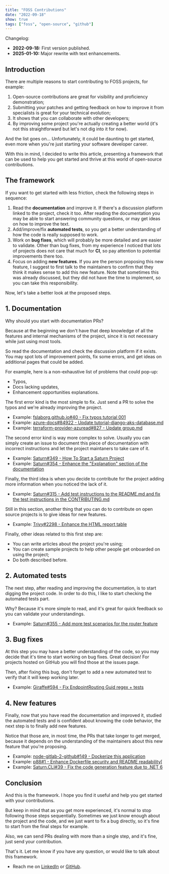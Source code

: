 ```yaml
---
title: "FOSS Contributions"
date: "2022-09-18"
show: true
tags: ["foss", "open-source", "github"]
---
```


Changelog:

-   **2022-09-18:** First version published.
-   **2025-01-10:** Major rewrite with text enhancements.

## Introduction

There are multiple reasons to start contributing to FOSS projects, for example:

1.  Open-source contributions are great for visibility and proficiency
    demonstration;
2.  Submitting your patches and getting feedback on how to improve it from
    specialists is great for your technical evolution;
3.  It shows that you can collaborate with other developers;
4.  By improving some project you're actually creating a better world (it's not
    this straightforward but let's not dig into it for now).

And the list goes on&#x2026; Unfortunately, it could be daunting to get started, even
more when you're just starting your software developer career.

With this in mind, I decided to write this article, presenting a framework that
can be used to help you get started and thrive at this world of open-source
contributions.

## The framework

If you want to get started with less friction, check the following steps in
sequence:

1.  Read the **documentation** and improve it. If there's a discussion platform
    linked to the project, check it too. After reading the documentation you may
    be able to start answering community questions, or may get ideas on how to
    improve the text.
2.  Add/improve/fix **automated tests**, so you get a better understanding of how
    the code is really supposed to work.
3.  Work on **bug fixes**, which will probably be more detailed and are easier to
    validate. Other than bug fixes, from my experience I noticed that lots of
    projects does not care that much for **CI**, so pay attention to potential
    improvements there too.
4.  Focus on adding **new features**. If you are the person proposing this new
    feature, I suggest to first talk to the maintainers to confirm that they
    think it makes sense to add this new feature. Note that sometimes this was
    already discussed, but they did not have the time to implement, so you can
    take this responsibility.

Now, let's take a better look at the proposed steps.

## 1. Documentation

Why should you start with documentation PRs?

Because at the beginning we don't have that deep knowledge of all the features
and internal mechanisms of the project, since it is not necessary while just
using most tools.

So read the documentation and check the discussion platform if it exists. You
may spot lots of improvement points, fix some errors, and get ideas on
additional pages that could be added.

For example, here is a non-exhaustive list of problems that could pop-up:

-   Typos,
-   Docs lacking updates,
-   Enhancement opportunities explanations.

The first error kind is the most simple to fix. Just send a PR to solve the
typos and we're already improving the project.

-   Example: [fslaborg.github.io#40 - Fix typos tutorial 001](https://github.com/fslaborg/fslaborg.github.io/pull/40)
-   Example: [azure-docs#84922 - Update tutorial-django-aks-database.md](https://github.com/MicrosoftDocs/azure-docs/pull/84922)
-   Example: [terraform-provider-azuread#827 - Update group.md](https://github.com/hashicorp/terraform-provider-azuread/pull/827)

The second error kind is way more complex to solve. Usually you can simply
create an issue to document this piece of documentation with incorrect
instructions and let the project maintaners to take care of it.

-   Example: [Saturn#349 - How To Start a Saturn Project](https://github.com/SaturnFramework/Saturn/issues/349)
-   Example: [Saturn#354 - Enhance the "Explanation" section of the documentation](https://github.com/SaturnFramework/Saturn/pull/354)

Finally, the third idea is when you decide to contribute for the project adding
more information when you noticed the lack of it.

-   Example: [Saturn#315 - Add test instructions to the README.md and fix the test instructions in the CONTRIBUTING.md](https://github.com/SaturnFramework/Saturn/pull/315)

Still in this section, another thing that you can do to contribute on open
source projects is to give ideas for new features.

-   Example: [Trivy#2298 - Enhance the HTML report table](https://github.com/aquasecurity/trivy/issues/2298)

Finally, other ideas related to this first step are:

-   You can write articles about the project you're using;
-   You can create sample projects to help other people get onboarded on using the
    project;
-   Do both described before.

## 2. Automated tests

The next step, after reading and improving the documentation, is to start
digging the project code. In order to do this, I like to start checking the
automated tests part.

Why? Because it's more simple to read, and it's great for quick feedback so you
can validate your understandings.

-   Example: [Saturn#355 - Add more test scenarios for the router feature](https://github.com/SaturnFramework/Saturn/pull/355)

## 3. Bug fixes

At this step you may have a better understanding of the code, so you may decide
that it's time to start working on bug fixes. Great decision! For projects
hosted on GitHub you will find those at the issues page.

Then, after fixing this bug, don't forget to add a new automated test to verify
that it will keep working later.

-   Example: [Giraffe#594 - Fix EndpointRouting Guid regex + tests](https://github.com/giraffe-fsharp/Giraffe/pull/594)

## 4. New features

Finally, now that you have read the documentation and improved it, studied the
automated tests and is confident about knowing the code behavior, the next step
is to finally add new features.

Notice that those are, in most time, the PRs that take longer to get merged,
because it depends on the understanding of the maintainers about this new
feature that you're proposing.

-   Example: [node-gitlab-2-github#149 - Dockerize this application](https://github.com/piceaTech/node-gitlab-2-github/pull/149)
-   Example: [p88#1 - Enhance Dockerfile security and README readability](https://github.com/rafaelbmateus/p88/pull/1)[
-   Example: [Saturn.CLI#39 - Fix the code generation feature due to .NET 6](https://github.com/SaturnFramework/Saturn.Cli/pull/39)

## Conclusion

And this is the framework. I hope you find it useful and help you get started
with your contributions.

But keep in mind that as you get more experienced, it's normal to stop following
those steps sequentially. Sometimes we just know enough about the project and
the code, and we just want to fix a bug directly, so it's fine to start from the
final steps for example.

Also, we can send PRs dealing with more than a single step, and it's fine, just
send your contribution.

That's it. Let me know if you have any question, or would like to talk about
this framework.

-   Reach me on [LinkedIn](https://www.linkedin.com/in/vinicius-gajo/) or [GitHub](https://github.com/64J0).
